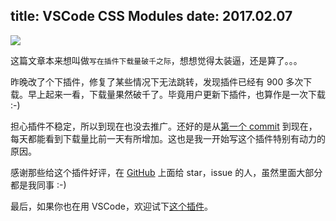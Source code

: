 title: VSCode CSS Modules
date: 2017.02.07
---

![](http://ol07x5ssf.bkt.clouddn.com/Screen%20Shot%202017-02-07%20at%2020.16.20.png)

这篇文章本来想叫做`写在插件下载量破千之际`，想想觉得太装逼，还是算了。。。

昨晚改了个下插件，修复了某些情况下无法跳转，发现插件已经有 900 多次下载。早上起来一看，下载量果然破千了。毕竟用户更新下插件，也算作是一次下载 :-)

担心插件不稳定，所以到现在也没去推广。还好的是从[第一个 commit](https://github.com/clinyong/vscode-css-modules/commit/8c59837cbaa89e17b964a7f2c3fb6726968a24e0) 到现在，
每天都能看到下载量比前一天有所增加。这也是我一开始写这个插件特别有动力的原因。

感谢那些给这个插件好评，在 [GitHub](https://github.com/clinyong/vscode-css-modules) 上面给 star，issue 的人，虽然里面大部分都是我同事 :-)

最后，如果你也在用 VSCode，欢迎试下[这个插件](https://marketplace.visualstudio.com/items?itemName=clinyong.vscode-css-modules)。